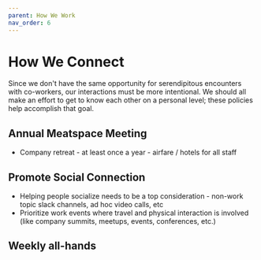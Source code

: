 ```yaml
---
parent: How We Work
nav_order: 6
---
```

# How We Connect
Since we don't have the same opportunity for serendipitous encounters with co-workers, our interactions must be more intentional.  We should all make an effort to get to know each other on a personal level; these policies help accomplish that goal.

## Annual Meatspace Meeting

 - Company retreat - at least once a year - airfare / hotels for all staff

## Promote Social Connection
 - Helping people socialize needs to be a top consideration - non-work topic slack channels, ad hoc video calls, etc
 - Prioritize work events where travel and physical interaction is involved (like company summits, meetups, events, conferences, etc.)

## Weekly all-hands
